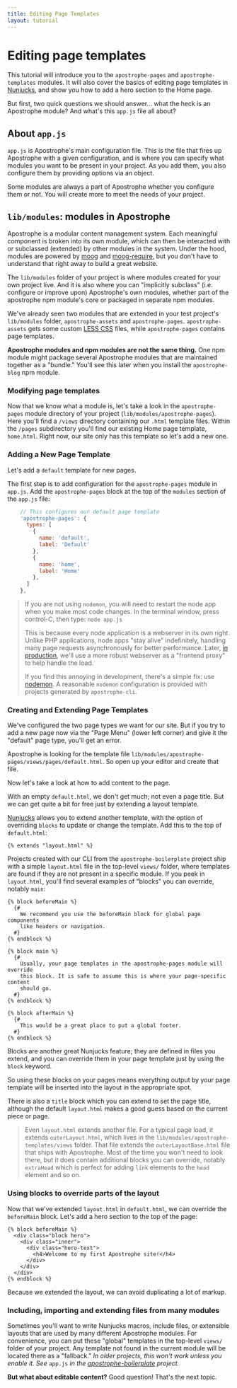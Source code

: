 ```yaml
---
title: Editing Page Templates
layout: tutorial
---
```


# Editing page templates

This tutorial will introduce you to the `apostrophe-pages` and `apostrophe-templates` modules. It will also cover the basics of editing page templates in [Nunjucks](https://mozilla.github.io/nunjucks/), and show you how to add a hero section to the Home page.

But first, two quick questions we should answer... what the heck is an Apostrophe module? And what's this `app.js` file all about?

## About `app.js`

`app.js` is Apostrophe's main configuration file. This is the file that fires up Apostrophe with a given configuration, and is where you can specify what modules you want to be present in your project. As you add them, you also configure them by providing options via an object.

Some modules are always a part of Apostrophe whether you configure them or not. You will create more to meet the needs of your project.

## `lib/modules`: modules in Apostrophe

Apostrophe is a modular content management system. Each meaningful component is broken into its own module, which can then be interacted with or subclassed \(extended\) by other modules in the system. Under the hood, modules are powered by [moog](https://github.com/punkave/moog) and [moog-require](https://github.com/punkave/moog-require), but you don't have to understand that right away to build a great website.

The `lib/modules` folder of your project is where modules created for your own project live. And it is also where you can "implicitly subclass" \(i.e. configure or improve upon\) Apostrophe's own modules, whether part of the apostrophe npm module's core or packaged in separate npm modules.

We've already seen two modules that are extended in your test project's `lib/modules` folder, `apostrophe-assets` and `apostrophe-pages`. `apostrophe-assets` gets some custom [LESS CSS](http://lesscss.org/features/) files, while `apostrophe-pages` contains page templates.

**Apostrophe modules and npm modules are not the same thing.** One npm module might package several Apostrophe modules that are maintained together as a "bundle." You'll see this later when you install the `apostrophe-blog` npm module.

### Modifying page templates

Now that we know what a module is, let's take a look in the `apostrophe-pages` module directory of your project \(`lib/modules/apostrophe-pages`\). Here you'll find a `/views` directory containing our `.html` template files. Within the `/pages` subdirectory you'll find our existing Home page template, `home.html`. Right now, our site only has this template so let's add a new one.

### Adding a New Page Template

Let's add a `default` template for new pages.

The first step is to add configuration for the `apostrophe-pages` module in `app.js`. Add the `apostrophe-pages` block at the top of the `modules` section of the `app.js` file:

```javascript
    // This configures our default page template
    'apostrophe-pages': {
      types: [
        {
          name: 'default',
          label: 'Default'
        },
        {
          name: 'home',
          label: 'Home'
        },
      ]
    },
```

> If you are not using `nodemon`, you will need to restart the node app when you make most code changes. In the terminal window, press control-C, then type: `node app.js`
>
> This is because every node application is a webserver in its own right. Unlike PHP applications, node apps "stay alive" indefinitely, handling many page requests asynchronously for better performance. Later, [in production](../intermediate/deployment.md), we'll use a more robust webserver as a "frontend proxy" to help handle the load.
>
> If you find this annoying in development, there's a simple fix: use [nodemon](https://npmjs.org/package/nodemon). A reasonable `nodemon` configuration is provided with projects generated by `apostrophe-cli`.

### Creating and Extending Page Templates

We've configured the two page types we want for our site. But if you try to add a new page now via the "Page Menu" \(lower left corner\) and give it the "default" page type, you'll get an error.

Apostrophe is looking for the template file `lib/modules/apostrophe-pages/views/pages/default.html`. So open up your editor and create that file.

Now let's take a look at how to add content to the page.

With an empty `default.html`, we don't get much; not even a page title. But we can get quite a bit for free just by extending a layout template.

[Nunjucks](https://mozilla.github.io/nunjucks/) allows you to extend another template, with the option of overriding `blocks` to update or change the template. Add this to the top of `default.html`:

```markup
{% extends "layout.html" %}
```

Projects created with our CLI from the `apostrophe-boilerplate` project ship with a simple `layout.html` file in the top-level `views/` folder, where templates are found if they are not present in a specific module. If you peek in `layout.html`, you'll find several examples of "blocks" you can override, notably `main`:

```markup
{% block beforeMain %}
  {#
    We recommend you use the beforeMain block for global page components
    like headers or navigation.
  #}
{% endblock %}

{% block main %}
  {#
    Usually, your page templates in the apostrophe-pages module will override
    this block. It is safe to assume this is where your page-specific content
    should go.
  #}
{% endblock %}

{% block afterMain %}
  {#
    This would be a great place to put a global footer.
  #}
{% endblock %}
```

Blocks are another great Nunjucks feature; they are defined in files you extend, and you can override them in your page template just by using the `block` keyword.

So using these blocks on your pages means everything output by your page template will be inserted into the layout in the appropriate spot.

There is also a `title` block which you can extend to set the page title, although the default `layout.html` makes a good guess based on the current piece or page.

> Even `layout.html` extends another file. For a typical page load, it extends `outerLayout.html`, which lives in the `lib/modules/apostrophe-templates/views` folder. That file extends the `outerLayoutBase.html` file that ships with Apostrophe. Most of the time you won't need to look there, but it does contain additional blocks you can override, notably `extraHead` which is perfect for adding `link` elements to the `head` element and so on.

### Using blocks to override parts of the layout

Now that we've extended `layout.html` in `default.html`, we can override the `beforeMain` block. Let's add a hero section to the top of the page:

```markup
{% block beforeMain %}
  <div class="block hero">
    <div class="inner">
      <div class="hero-text">
        <h4>Welcome to my first Apostrophe site!</h4>
      </div>
    </div>
  </div>
{% endblock %}
```

Because we extended the layout, we can avoid duplicating a lot of markup.

### Including, importing and extending files from many modules

Sometimes you'll want to write Nunjucks macros, include files, or extensible layouts that are used by many different Apostrophe modules. For convenience, you can put these "global" templates in the top-level `views/` folder of your project. Any template not found in the current module will be located there as a "fallback." _In older projects, this won't work unless you enable it. See_ `app.js` _in the_ [_apostrophe-boilerplate_](https://github.com/punkave/apostrophe-boilerplate) _project._

**But what about editable content?** Good question! That's the next topic.

